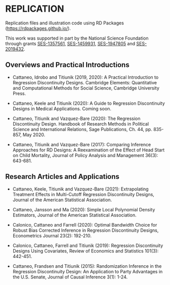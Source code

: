 # REPLICATION

Replication files and illustration code using RD Packages (https://rdpackages.github.io/).

This work was supported in part by the National Science Foundation through grants [SES-1357561](https://www.nsf.gov/awardsearch/showAward?AWD_ID=1357561), [SES-1459931](https://www.nsf.gov/awardsearch/showAward?AWD_ID=1459931), [SES-1947805](https://www.nsf.gov/awardsearch/showAward?AWD_ID=1947805) and [SES-2019432](https://www.nsf.gov/awardsearch/showAward?AWD_ID=2019432).

## Overviews and Practical Introductions

- Cattaneo, Idrobo and Titiunik (2019, 2020): A Practical Introduction to Regression Discontinuity Designs. Cambridge Elements: Quantitative and Computational Methods for Social Science, Cambridge University Press.

- Cattaneo, Keele and Titiunik (2020): A Guide to Regression Discontinuity Designs in Medical Applications. Coming soon.

- Cattaneo, Titiunik and Vazquez-Bare (2020): The Regression Discontinuity Design. Handbook of Research Methods in Political Science and International Relations, Sage Publications, Ch. 44, pp. 835-857, May 2020.

- Cattaneo, Titiunik and Vazquez-Bare (2017): Comparing Inference Approaches for RD Designs: A Reexamination of the Effect of Head Start on Child Mortality, Journal of Policy Analysis and Management 36(3): 643-681.

## Research Articles and Applications

- Cattaneo, Keele, Titiunik and Vazquez-Bare (2021): Extrapolating Treatment Effects in Multi-Cutoff Regression Discontinuity Designs, Journal of the American Statistical Association.

- Cattaneo, Jansson and Ma (2020): Simple Local Polynomial Density Estimators, Journal of the American Statistical Association.

- Calonico, Cattaneo and Farrell (2020): Optimal Bandwidth Choice for Robust Bias Corrected Inference in Regression Discontinuity Designs, Econometrics Journal 23(2): 192-210.

- Calonico, Cattaneo, Farrell and Titiunik (2019): Regression Discontinuity Designs Using Covariates, Review of Economics and Statistics 101(3): 442-451.

- Cattaneo, Frandsen and Titiunik (2015): Randomization Inference in the Regression Discontinuity Design: An Application to Party Advantages in the U.S. Senate, Journal of Causal Inference 3(1): 1-24.

<br><br>
